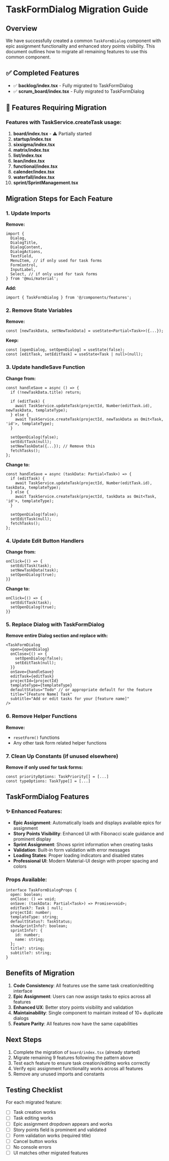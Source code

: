 # TaskFormDialog Migration Guide

## Overview
We have successfully created a common `TaskFormDialog` component with epic assignment functionality and enhanced story points visibility. This document outlines how to migrate all remaining features to use this common component.

## ✅ Completed Features
- ✅ **backlog/index.tsx** - Fully migrated to TaskFormDialog
- ✅ **scrum_board/index.tsx** - Fully migrated to TaskFormDialog

## 🔄 Features Requiring Migration

### Features with TaskService.createTask usage:
1. **board/index.tsx** - ⚠️ Partially started
2. **startup/index.tsx** 
3. **sixsigma/index.tsx**
4. **matrix/index.tsx** 
5. **list/index.tsx**
6. **lean/index.tsx**
7. **functional/index.tsx**
8. **calender/index.tsx**
9. **waterfall/index.tsx**
10. **sprint/SprintManagement.tsx**

## Migration Steps for Each Feature

### 1. Update Imports
**Remove:**
```tsx
import {
  Dialog,
  DialogTitle,
  DialogContent,
  DialogActions,
  TextField,
  MenuItem, // if only used for task forms
  FormControl,
  InputLabel,
  Select, // if only used for task forms
} from '@mui/material';
```

**Add:**
```tsx
import { TaskFormDialog } from '@/components/features';
```

### 2. Remove State Variables
**Remove:**
```tsx
const [newTaskData, setNewTaskData] = useState<Partial<Task>>({...});
```

**Keep:**
```tsx
const [openDialog, setOpenDialog] = useState(false);
const [editTask, setEditTask] = useState<Task | null>(null);
```

### 3. Update handleSave Function
**Change from:**
```tsx
const handleSave = async () => {
  if (!newTaskData.title) return;
  
  if (editTask) {
    await TaskService.updateTask(projectId, Number(editTask.id), newTaskData, templateType);
  } else {
    await TaskService.createTask(projectId, newTaskData as Omit<Task, 'id'>, templateType);
  }
  
  setOpenDialog(false);
  setEditTask(null);
  setNewTaskData({...}); // Remove this
  fetchTasks();
};
```

**Change to:**
```tsx
const handleSave = async (taskData: Partial<Task>) => {
  if (editTask) {
    await TaskService.updateTask(projectId, Number(editTask.id), taskData, templateType);
  } else {
    await TaskService.createTask(projectId, taskData as Omit<Task, 'id'>, templateType);
  }
  
  setOpenDialog(false);
  setEditTask(null);
  fetchTasks();
};
```

### 4. Update Edit Button Handlers
**Change from:**
```tsx
onClick={() => {
  setEditTask(task);
  setNewTaskData(task);
  setOpenDialog(true);
}}
```

**Change to:**
```tsx
onClick={() => {
  setEditTask(task);
  setOpenDialog(true);
}}
```

### 5. Replace Dialog with TaskFormDialog
**Remove entire Dialog section and replace with:**
```tsx
<TaskFormDialog
  open={openDialog}
  onClose={() => {
    setOpenDialog(false);
    setEditTask(null);
  }}
  onSave={handleSave}
  editTask={editTask}
  projectId={projectId}
  templateType={templateType}
  defaultStatus="Todo" // or appropriate default for the feature
  title="[Feature Name] Task"
  subtitle="Add or edit tasks for your [feature name]"
/>
```

### 6. Remove Helper Functions
**Remove:**
- `resetForm()` functions
- Any other task form related helper functions

### 7. Clean Up Constants (if unused elsewhere)
**Remove if only used for task forms:**
```tsx
const priorityOptions: TaskPriority[] = [...]
const typeOptions: TaskType[] = [...]
```

## TaskFormDialog Features

### ✨ Enhanced Features:
- **Epic Assignment**: Automatically loads and displays available epics for assignment
- **Story Points Visibility**: Enhanced UI with Fibonacci scale guidance and prominent display
- **Sprint Assignment**: Shows sprint information when creating tasks
- **Validation**: Built-in form validation with error messages
- **Loading States**: Proper loading indicators and disabled states
- **Professional UI**: Modern Material-UI design with proper spacing and colors

### Props Available:
```tsx
interface TaskFormDialogProps {
  open: boolean;
  onClose: () => void;
  onSave: (taskData: Partial<Task>) => Promise<void>;
  editTask?: Task | null;
  projectId: number;
  templateType: string;
  defaultStatus?: TaskStatus;
  showSprintInfo?: boolean;
  sprintInfo?: {
    id: number;
    name: string;
  };
  title?: string;
  subtitle?: string;
}
```

## Benefits of Migration

1. **Code Consistency**: All features use the same task creation/editing interface
2. **Epic Assignment**: Users can now assign tasks to epics across all features
3. **Enhanced UX**: Better story points visibility and validation
4. **Maintainability**: Single component to maintain instead of 10+ duplicate dialogs
5. **Feature Parity**: All features now have the same capabilities

## Next Steps

1. Complete the migration of `board/index.tsx` (already started)
2. Migrate remaining 9 features following the pattern above
3. Test each feature to ensure task creation/editing works correctly
4. Verify epic assignment functionality works across all features
5. Remove any unused imports and constants

## Testing Checklist

For each migrated feature:
- [ ] Task creation works
- [ ] Task editing works  
- [ ] Epic assignment dropdown appears and works
- [ ] Story points field is prominent and validated
- [ ] Form validation works (required title)
- [ ] Cancel button works
- [ ] No console errors
- [ ] UI matches other migrated features